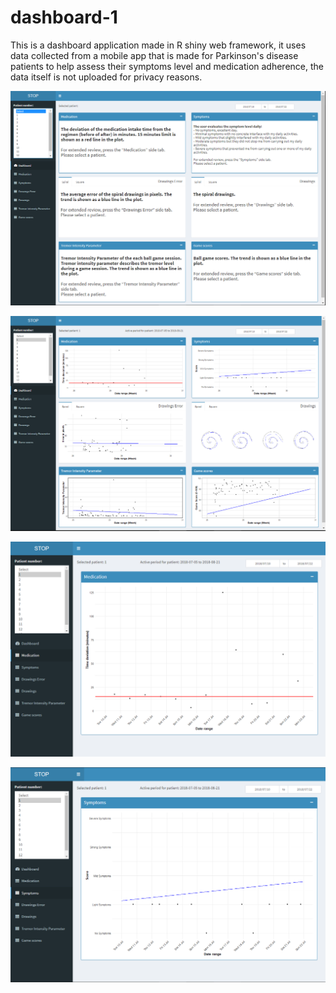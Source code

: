 # dashboard-1
This is a dashboard application made in R shiny web framework, it uses data collected from a mobile app that is made for Parkinson's disease patients to help assess their symptoms level and medication adherence, the data itself is not uploaded for privacy reasons.


![alt text](https://github.com/FadyTawfeek/dashboard-1/blob/main/old_dashboard_info.PNG)


![alt text](https://github.com/FadyTawfeek/dashboard-1/blob/main/old_dashboard.PNG)


![alt text](https://github.com/FadyTawfeek/dashboard-1/blob/main/dashboard_medication.PNG)


![alt text](https://github.com/FadyTawfeek/dashboard-1/blob/main/dashboard_symptoms.PNG)

